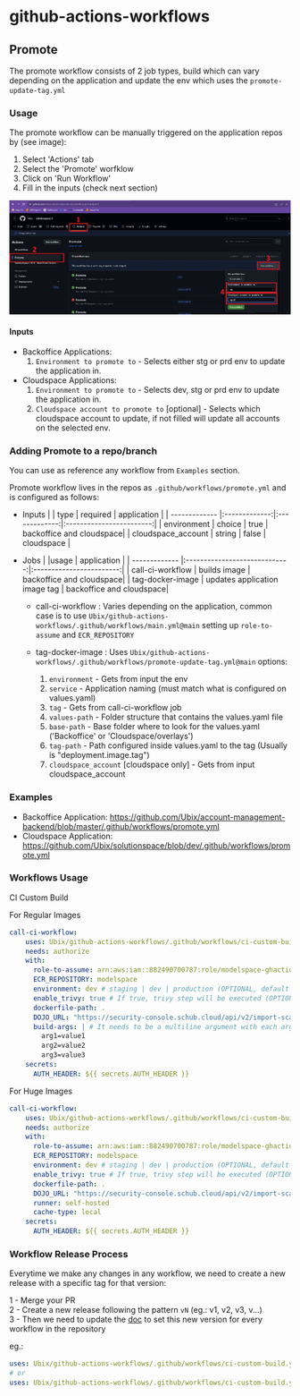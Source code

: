 # github-actions-workflows

## Promote

The promote workflow consists of 2 job types, build which can vary depending on the application and update the env which uses the `promote-update-tag.yml`

### Usage

The promote workflow can be manually triggered on the application repos by (see image):
1. Select 'Actions' tab
2. Select the 'Promote' worfklow
3. Click on 'Run Workflow'
4. Fill in the inputs (check next section)

![Screenshot](promote.png)

#### Inputs

- Backoffice Applications:
    1. `Environment to promote to` - Selects either stg or prd env to update the application in.
- Cloudspace Applications:
    1. `Environment to promote to` - Selects dev, stg or prd env to update the application in.
    2. `Cloudspace account to promote to` [optional] - Selects which cloudspace account to update, if not filled will update all accounts on the selected env.

### Adding Promote to a repo/branch

You can use as reference any workflow from `Examples` section.

Promote workflow lives in the repos as `.github/workflows/promote.yml` and is configured as follows:

- Inputs
    |                    | type          | required      | application              |
    | -------------      |:-------------:|:-------------:|:------------------------:|
    | environment        | choice        | true          | backoffice and cloudspace|
    | cloudspace_account | string        | false         | cloudspace               |

- Jobs
    |                    |usage                          | application              |
    | -------------      |:-----------------------------:|:------------------------:|
    | call-ci-workflow   | builds image                  | backoffice and cloudspace|
    | tag-docker-image   | updates application image tag | backoffice and cloudspace|

     - call-ci-workflow : Varies depending on the application, common case is to use `Ubix/github-actions-workflows/.github/workflows/main.yml@main` setting up `role-to-assume` and `ECR_REPOSITORY`
 
     - tag-docker-image : Uses `Ubix/github-actions-workflows/.github/workflows/promote-update-tag.yml@main` options:
        1. `environment` - Gets from input the env 
        2. `service` - Application naming (must match what is configured on values.yaml)
        3. `tag` - Gets from call-ci-workflow job
        4. `values-path` - Folder structure that contains the values.yaml file
        5. `base-path` - Base folder where to look for the values.yaml ('Backoffice' or 'Cloudspace/overlays')
        6. `tag-path` - Path configured inside values.yaml to the tag (Usually is "deployment.image.tag")
        7. `cloudspace_account` [cloudspace only] - Gets from input cloudspace_account

### Examples
- Backoffice Application: https://github.com/Ubix/account-management-backend/blob/master/.github/workflows/promote.yml
- Cloudspace Application: https://github.com/Ubix/solutionspace/blob/dev/.github/workflows/promote.yml

### Workflows Usage

CI Custom Build

For Regular Images 
```yaml
call-ci-workflow:
    uses: Ubix/github-actions-workflows/.github/workflows/ci-custom-build.yaml@v1
    needs: authorize
    with:
      role-to-assume: arn:aws:iam::882490700787:role/modelspace-ghactionsopenid
      ECR_REPOSITORY: modelspace
      environment: dev # staging | dev | production (OPTIONAL, default to production)
      enable_trivy: true # If true, trivy step will be executed (OPTIONAL, default to false)
      dockerfile-path: .
      DOJO_URL: "https://security-console.schub.cloud/api/v2/import-scan/"
      build-args: | # It needs to be a multiline argument with each argument in each line
        arg1=value1
        arg2=value2
        arg3=value3
    secrets:
      AUTH_HEADER: ${{ secrets.AUTH_HEADER }}
```

For Huge Images
```yaml
call-ci-workflow:
    uses: Ubix/github-actions-workflows/.github/workflows/ci-custom-build.yaml@v1
    needs: authorize
    with:
      role-to-assume: arn:aws:iam::882490700787:role/modelspace-ghactionsopenid
      ECR_REPOSITORY: modelspace
      environment: dev # staging | dev | production (OPTIONAL, default to production)
      enable_trivy: true # If true, trivy step will be executed (OPTIONAL, default to false)
      dockerfile-path: .
      DOJO_URL: "https://security-console.schub.cloud/api/v2/import-scan/"
      runner: self-hosted
      cache-type: local
    secrets:
      AUTH_HEADER: ${{ secrets.AUTH_HEADER }}
```

### Workflow Release Process

Everytime we make any changes in any workflow, we need to create a new release with a specific tag for that version:

1 - Merge your PR\
2 - Create a new release following the pattern `vN` (eg.: v1, v2, v3, v...)\
3 - Then we need to update the [doc](https://github.com/Ubix/github-actions-workflows?tab=readme-ov-file#workflows-usage) to set this new version for every workflow in the repository

eg.:
```yaml
uses: Ubix/github-actions-workflows/.github/workflows/ci-custom-build.yaml@v1
# or
uses: Ubix/github-actions-workflows/.github/workflows/ci-custom-build.yaml@v2
```
